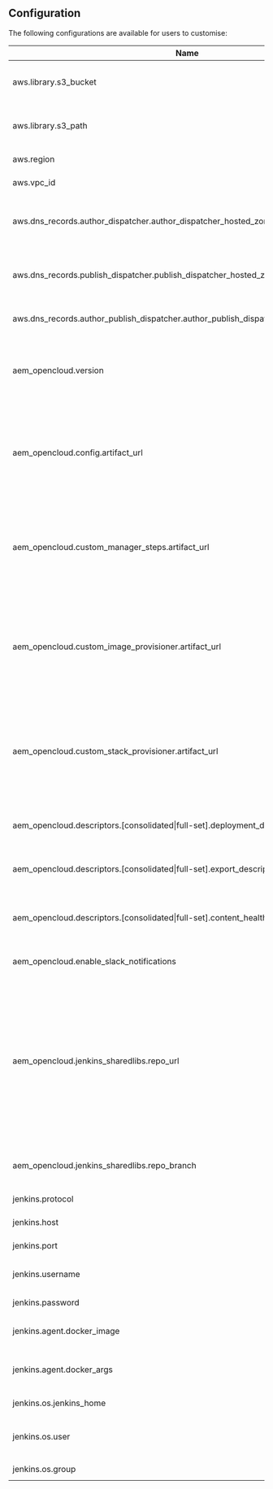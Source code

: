 Configuration
-------------

The following configurations are available for users to customise:

| Name | Description | Required? | Default |
|------|-------------|-----------|---------|
| aws.library.s3_bucket | S3 Bucket to upload/download AEM OpenCloud libraries to/from | Mandatory | |
| aws.library.s3_path | S3 Path to the location of the AEM OpenCloud library artifacts | Optional | `library` |
| aws.region | [AWS region name](http://docs.aws.amazon.com/AWSEC2/latest/UserGuide/using-regions-availability-zones.html) | Mandatory | |
| aws.vpc_id | VPC for DNS records | Mandatory | |
| aws.dns_records.author_dispatcher.author_dispatcher_hosted_zone_name| Hosted Zone for author dispatcher of a full-set environment | Mandatory | |
| aws.dns_records.publish_dispatcher.publish_dispatcher_hosted_zone_name| Hosted Zone for publish dispatcher of a full-set environment | Mandatory | |
| aws.dns_records.author_publish_dispatcher.author_publish_dispatcher_hosted_zone_name| Hosted Zone for a consolidated environment | Mandatory | |
| aem_opencloud.version | AEM OpenCloud version value to be displayed on Jenkins folder with format `aem-opencloud-<version>` | Optional | The current AEM OpenCloud version |
| aem_opencloud.config.artifact_url | URL to the location of the AEM OpenCloud configuration artifact in tar.gz format. s3:// http:// or https:// Protocols can be used. | Mandatory | |
| aem_opencloud.custom_manager_steps.artifact_url | URL to the location of the AEM OpenCloud [Custom Manager Steps](https://github.com/shinesolutions/aem-opencloud-manager/blob/main/docs/customisation-points.md#custom-manager-steps) artifact in tar.gz format. s3:// http:// or https:// Protocols can be used. | Mandatory | |
| aem_opencloud.custom_image_provisioner.artifact_url | URL to the location of the AEM OpenCloud [Custom Image Provisioner](https://github.com/shinesolutions/packer-aem/blob/main/docs/customisation-points.md#custom-image-provisioner) artifact in tar.gz format. s3:// http:// or https:// Protocols can be used. | Mandatory | |
| aem_opencloud.custom_stack_provisioner.artifact_url | URL to the location of the AEM OpenCloud [Custom Stack Provisioner](https://github.com/shinesolutions/aem-aws-stack-builder/blob/main/docs/customisation-points.md#custom-stack-provisioner) artifact in tar.gz format. s3:// http:// or https:// Protocols can be used. | Mandatory | |
| aem_opencloud.descriptors.\[consolidated\|full-set\].deployment_descriptor_url | URL to the location of [Deployment Descriptor](https://github.com/shinesolutions/aem-aws-stack-builder/blob/main/docs/descriptors.md#deployment-descriptor) file | Optional | |
| aem_opencloud.descriptors.\[consolidated\|full-set\].export_descriptor_url | URL to the location of [Package Backup Descriptor](https://github.com/shinesolutions/aem-aws-stack-builder/blob/main/docs/descriptors.md#package-backup-descriptor) file | Optional | |
| aem_opencloud.descriptors.\[consolidated\|full-set\].content_healthcheck_descriptor_url | URL to the location of [Content Health Check Descriptor](https://github.com/shinesolutions/aem-aws-stack-builder/blob/main/docs/descriptors.md#content-health-check-descriptor) file | Optional | |
| aem_opencloud.enable_slack_notifications | Enable/disable sending SLACK notifications | Optional | false |
| aem_opencloud.jenkins_sharedlibs.repo_url | URL to the [Jenkins shared libraries](https://jenkins.io/doc/book/pipeline/shared-libraries/) repository. Overwrite this value if 1) you don't have access to GitHub and have to rely on an internal fork repo, or 2) you want to customise the shared libraries with additional functions. | Optional | `https://github.com/shinesolutions/aem-opencloud-manager/` |
| aem_opencloud.jenkins_sharedlibs.repo_branch | Branch name of the Jenkins shared libraries to be used | Optional | `main` |
| jenkins.protocol | Either `http` or `https`. | Optional | The current version of AEM OpenCloud Manager. |
| jenkins.host | FQDN of the Jenkins server | Mandatory | `overwrite-me` |
| jenkins.port | Port of the Jenkins server | Mandatory | `8080` |
| jenkins.username | Jenkins username to create jobs. | Mandatory | |
| jenkins.password | Jenkins user password. | Mandatory | |
| jenkins.agent.docker_image | Jenkins Docker agent image to use | Optional | `shinesolutions/aem-platform-buildenv:latest` |
| jenkins.agent.docker_args | Additional Jenkins Docker agent CLI launch arguments | Optional | |
| jenkins.os.jenkins_home | [Jenkins home](https://wiki.jenkins.io/display/JENKINS/Administering+Jenkins) directory. | Optional | |
| jenkins.os.user | OS user which should own Jenkins plugin binaries | Optional | |
| jenkins.os.group | OS group of `jenkins.os.user` | Optional | |
